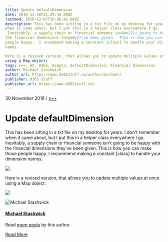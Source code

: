 ```yaml
---
title: Update defaultDimension
date: 2018-11-30T21:24:43.000Z
lastmod: 2018-12-07T16:06:42.000Z
description: This has been sitting in a txt file on my desktop for years.  I don&#x27;t remember
when it came about, but I put this in a helper class everywhere I go.
 Inevitably, a supply chain or financial someone isn&#x27;t going to be happy with
the financial dimensions they&#x27;ve been given.  This is how you can make those
people happy.  I recommend making a constant [class] to handle your dimension
names.

Here is a revised version, that allows you to update multiple values at once
using a Map object:
tags: x++, AX, D365, Axapta, defaultDimension, Financial dimensions
author: Michael Stashwick
author_url: https://www.d365stuff.co/author/michael/
publisher: D365 Stuff
publisher_url: https://www.d365stuff.co/
---
```


30 November 2018 / [x++](/tag/x/)

# Update defaultDimension

This has been sitting in a txt file on my desktop for years. I don't remember
when it came about, but I put this in a helper class everywhere I go.
Inevitably, a supply chain or financial someone isn't going to be happy with
the financial dimensions they've been given. This is how you can make those
people happy. I recommend making a constant [class] to handle your dimension
names.

![](https://www.d365stuff.co/content/images/2018/11/image-12.png)

Here is a revised version, that allows you to update multiple values at once
using a Map object:

![](https://www.d365stuff.co/content/images/2018/11/image-13.png)

![Michael Stashwick](/content/images/size/w100/2019/07/FacePic.jpg)

#### [Michael Stashwick](/author/michael/)

Read [more posts](/author/michael/) by this author.

[Read More](/author/michael/)

